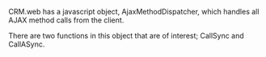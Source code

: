 <properties date="2016-06-24"
SortOrder="12"
/>

CRM.web has a javascript object, AjaxMethodDispatcher, which handles all AJAX method calls from the client.

There are two functions in this object that are of interest; CallSync and CallASync.
